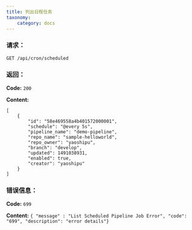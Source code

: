 ```yaml
---
title: 列出日程任务
taxonomy:
    category: docs
---
```


### 请求：

    GET /api/cron/scheduled

### 返回：

**Code:** `200`

**Content:** 

```
[
    {
        "id": "58e469558a4b401572000001",
        "schedule": "@every 5s",
        "pipeline_name": "demo-pipeline",
        "repo_name": "sample-helloworld",
        "repo_owner": "yaoshipu",
        "branch": "develop",
        "updated": 1491038931,
        "enabled": true,
        "creator": "yaoshipu"
    }
]
```	

### 错误信息：

**Code:** `699`

**Content:** `{ "message" : "List Scheduled Pipeline Job Error", "code": "699", "description": "error details"}`
